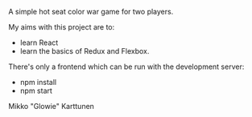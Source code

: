 A simple hot seat color war game for two players.

My aims with this project are to:

* learn React
* learn the basics of Redux and Flexbox.

There's only a frontend which can be run with the development server:

* npm install
* npm start

Mikko "Glowie" Karttunen
